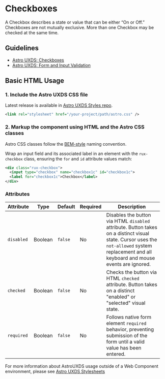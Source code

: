 # Checkboxes

A Checkbox describes a state or value that can be either “On or Off.” Checkboxes are not mutually exclusive. More than one Checkbox may be checked at the same time.


## Guidelines

- [Astro UXDS: Checkboxes](https://www.astrouxds.com/ui-components/checkbox)
- [Astro UXDS: Form and Input Validation](https://www.astrouxds.com/ui-components/validation)

## Basic HTML Usage

### 1. Include the Astro UXDS CSS file

Latest release is available in [Astro UXDS Styles repo](https://github.com/RocketCommunicationsInc/astro-components).

```xml
<link rel="stylesheet" href="/your-project/path/astro.css" />
```

### 2. Markup the component using HTML and the Astro CSS classes
Astro CSS classes follow the [BEM-style](http://getbem.com/introduction/) naming convention. 

Wrap an input field and its associated label in an element with the `rux-checkbox` class, ensuring the `for` and `id` attribute values match:

```xml
<div class="rux-checkbox">
  <input type="checkbox" name="checkbox1c" id="checkbox1c">
  <label for="checkbox1c">Checkbox</label>
</div>
```

### Attributes
| Attribute | Type | Default | Required | Description |
| --- | --- | --- | --- | --- |
| `disabled` | Boolean | `false` | No | Disables the button via HTML `disabled` attribute. Button takes on a distinct visual state. Cursor uses the `not-allowed` system replacement and all keyboard and mouse events are ignored. |
| `checked` | Boolean | `false` | No | Checks the button via HTML `checked` attribute. Button takes on a distinct "enabled" or "selected" visual state.  
| `required` | Boolean | `false` | No | Follows native form element `required` behavior, preventing submission of the form until a valid value has been entered. |


For more information about AstroUXDS usage outside of a Web Component environment, please see [Astro UXDS Stylesheets](https://bitbucket.org/rocketcom/astro-styles)
